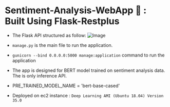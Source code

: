 # Sentiment-Analysis-WebApp 🤖 : Built Using Flask-Restplus

- The Flask API structured as follow:
  ![Image](https://github.com/99sbr/Sentiment-Analysis-WebApp/blob/main/Screenshot%202020-10-23%20at%2008.37.54.png)
  
- `manage.py` is the main file to run the application.
- `gunicorn --bind 0.0.0.0:5000 manage:application` command to run the application
- The app is designed for BERT model trained on sentiment analysis data. The is only inference API.
- PRE_TRAINED_MODEL_NAME = 'bert-base-cased'
- Deployed on ec2 instance : `Deep Learning AMI (Ubuntu 18.04) Version 35.0`
